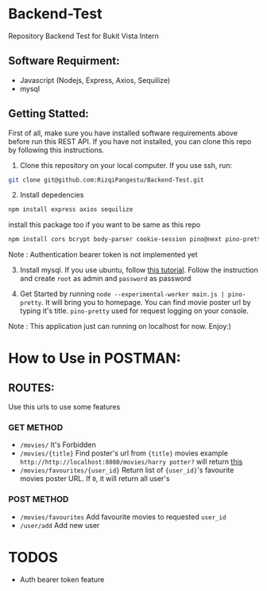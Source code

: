 # Backend-Test
Repository Backend Test for Bukit Vista Intern

## Software Requirment:
- Javascript (Nodejs, Express, Axios, Sequilize)
- mysql

## Getting Statted:
First of all, make sure you have installed software requirements above before run this REST API. If you have not installed, you can clone this repo by following this instructions.
1. Clone this repository on your local computer. If you use ssh, run:
```bash
git clone git@github.com:RizqiPangestu/Backend-Test.git
```

2. Install depedencies
```bash
npm install express axios sequilize
```
install this package too if you want to be same as this repo
```bash
npm install cors bcrypt body-parser cookie-session pino@next pino-pretty jsonwebtoken
```
Note : Authentication bearer token is not implemented yet

3. Install mysql. If you use ubuntu, follow [this tutorial](https://www.digitalocean.com/community/tutorials/how-to-install-mysql-on-ubuntu-20-04). Follow the instruction and create `root` as admin and `password` as password

4. Get Started by running `node --experimental-worker main.js | pino-pretty`. It will bring you to homepage. You can find movie poster url by typing it's title. `pino-pretty` used for request logging on your console. 


Note : This application just can running on localhost for now. Enjoy:)

# How to Use in POSTMAN:
## ROUTES:
Use this urls to use some features

### GET METHOD
- `/movies/` It's Forbidden
- `/movies/{title}` Find poster's url from `{title}` movies
example `http://http://localhost:8080/movies/harry potter?` will return [this](https://m.media-amazon.com/images/M/MV5BMGVmMWNiMDktYjQ0Mi00MWIxLTk0N2UtN2ZlYTdkN2IzNDNlXkEyXkFqcGdeQXVyODE5NzE3OTE@._V1_SX300.jpg)
- `/movies/favourites/{user_id}` Return list of `{user_id}`'s favourite movies poster URL. If `0`, it will return all user's 

### POST METHOD
- `/movies/favourites` Add favourite movies to requested `user_id`
- `/user/add` Add new user

# TODOS
- Auth bearer token feature